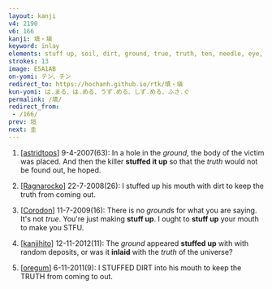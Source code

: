 ```yaml
---
layout: kanji
v4: 2190
v6: 166
kanji: 填・塡
keyword: inlay
elements: stuff up, soil, dirt, ground, true, truth, ten, needle, eye, tool, one, animal legs, eight
strokes: 13
image: E5A1AB
on-yomi: テン、チン
redirect_to: https://hochanh.github.io/rtk/填・塡
kun-yomi: は.まる、は.める、うず.める、しず.める、ふさ.ぐ
permalink: /填/
redirect_from:
 - /166/
prev: 垣
next: 圭
---
```


1) [<a href="http://kanji.koohii.com/profile/astridtops">astridtops</a>] 9-4-2007(63): In a hole in the <em>ground</em>, the body of the victim was placed. And then the killer <strong>stuffed it up</strong> so that the <em>truth</em> would not be found out, he hoped.

2) [<a href="http://kanji.koohii.com/profile/Ragnarocko">Ragnarocko</a>] 22-7-2008(26): I stuffed up his mouth with dirt to keep the truth from coming out.

3) [<a href="http://kanji.koohii.com/profile/Corodon">Corodon</a>] 11-7-2009(16): There is no <em>ground</em>s for what you are saying. It&#039;s not <em>true</em>. You&#039;re just making <strong>stuff up</strong>. I ought to <strong>stuff up</strong> your mouth to make you STFU.

4) [<a href="http://kanji.koohii.com/profile/kanjihito">kanjihito</a>] 12-11-2012(11): The <em>ground</em> appeared <strong>stuffed up</strong> with with random deposits, or was it <strong>inlaid</strong> with the <em>truth</em> of the universe?

5) [<a href="http://kanji.koohii.com/profile/oregum">oregum</a>] 6-11-2011(9): I STUFFED DIRT into his mouth to keep the TRUTH from coming to out.

